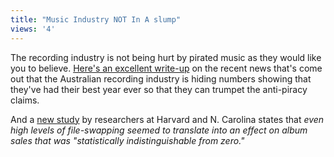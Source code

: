 ```yaml
---
title: "Music Industry NOT In A slump"
views: '4'
---
```

<p>The recording industry is not being hurt by pirated music as they would like you to believe.  <a href="https://arstechnica.com/news/posts/1080605291.html">Here's an excellent write-up</a> on the recent news that's come out that the Australian recording industry is hiding numbers showing that they've had their best year ever so that they can trumpet the anti-piracy claims.</p>
<p>And a <a href="https://news.com.com/2100-1027_3-5181562.html">new study</a> by researchers at Harvard and N. Carolina states that <i>even high levels of file-swapping seemed to translate into an effect on album sales that was "statistically indistinguishable from zero."</i></p>
